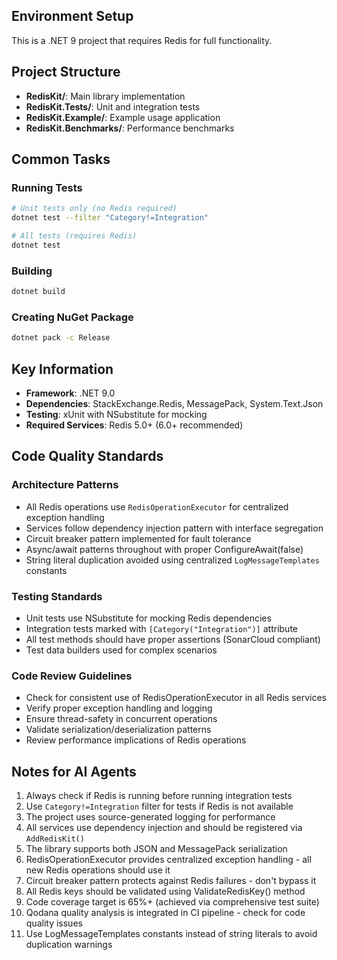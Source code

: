 ## Environment Setup

This is a .NET 9 project that requires Redis for full functionality.

## Project Structure

- **RedisKit/**: Main library implementation
- **RedisKit.Tests/**: Unit and integration tests
- **RedisKit.Example/**: Example usage application
- **RedisKit.Benchmarks/**: Performance benchmarks

## Common Tasks

### Running Tests
```bash
# Unit tests only (no Redis required)
dotnet test --filter "Category!=Integration"

# All tests (requires Redis)
dotnet test
```

### Building
```bash
dotnet build
```

### Creating NuGet Package
```bash
dotnet pack -c Release
```

## Key Information

- **Framework**: .NET 9.0
- **Dependencies**: StackExchange.Redis, MessagePack, System.Text.Json
- **Testing**: xUnit with NSubstitute for mocking
- **Required Services**: Redis 5.0+ (6.0+ recommended)

## Code Quality Standards

### Architecture Patterns
- All Redis operations use `RedisOperationExecutor` for centralized exception handling
- Services follow dependency injection pattern with interface segregation
- Circuit breaker pattern implemented for fault tolerance
- Async/await patterns throughout with proper ConfigureAwait(false)
- String literal duplication avoided using centralized `LogMessageTemplates` constants

### Testing Standards
- Unit tests use NSubstitute for mocking Redis dependencies
- Integration tests marked with `[Category("Integration")]` attribute
- All test methods should have proper assertions (SonarCloud compliant)
- Test data builders used for complex scenarios

### Code Review Guidelines
- Check for consistent use of RedisOperationExecutor in all Redis services
- Verify proper exception handling and logging
- Ensure thread-safety in concurrent operations
- Validate serialization/deserialization patterns
- Review performance implications of Redis operations

## Notes for AI Agents

1. Always check if Redis is running before running integration tests
2. Use `Category!=Integration` filter for tests if Redis is not available
3. The project uses source-generated logging for performance
4. All services use dependency injection and should be registered via `AddRedisKit()`
5. The library supports both JSON and MessagePack serialization
6. RedisOperationExecutor provides centralized exception handling - all new Redis operations should use it
7. Circuit breaker pattern protects against Redis failures - don't bypass it
8. All Redis keys should be validated using ValidateRedisKey() method
9. Code coverage target is 65%+ (achieved via comprehensive test suite)
10. Qodana quality analysis is integrated in CI pipeline - check for code quality issues
11. Use LogMessageTemplates constants instead of string literals to avoid duplication warnings